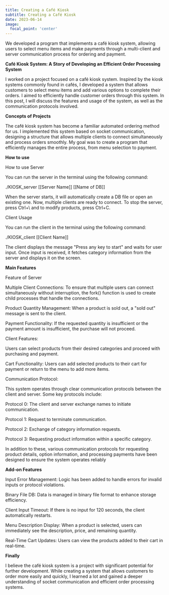 ```yaml
---
title: Creating a Café Kiosk
subtitle: Creating a Café Kiosk
date: 2023-06-14
image:
  focal_point: 'center'
---
```


We developed a program that implements a café kiosk system, allowing users to select menu items and make payments through a multi-client and server communication process for ordering and payment.




<!--more-->

**Café Kiosk System: A Story of Developing an Efficient Order Processing System**



I worked on a project focused on a café kiosk system. Inspired by the kiosk systems commonly found in cafés, I developed a system that allows customers to select menu items and add various options to complete their orders. I aimed to efficiently handle customer orders through this system. In this post, I will discuss the features and usage of the system, as well as the communication protocols involved.



**Concepts of Projects**




The café kiosk system has become a familiar automated ordering method for us. I implemented this system based on socket communication, designing a structure that allows multiple clients to connect simultaneously and process orders smoothly. My goal was to create a program that efficiently manages the entire process, from menu selection to payment.




**How to use**




How to use Server


You can run the server in the terminal using the following command:


./KIOSK_server [[Server Name]] [[Name of DB]]




When the server starts, it will automatically create a DB file or open an existing one. Now, multiple clients are ready to connect. To stop the server, press Ctrl+\ and to modify products, press Ctrl+C.





Client Usage

You can run the client in the terminal using the following command:


./KIOSK_client [[Client Name]]



The client displays the message "Press any key to start" and waits for user input. Once input is received, it fetches category information from the server and displays it on the screen.




**Main Features**




Feature of Server



Multiple Client Connections: To ensure that multiple users can connect simultaneously without interruption, the fork() function is used to create child processes that handle the connections.

Product Quantity Management: When a product is sold out, a "sold out" message is sent to the client.

Payment Functionality: If the requested quantity is insufficient or the payment amount is insufficient, the purchase will not proceed.

Client Features:

Users can select products from their desired categories and proceed with purchasing and payment.

Cart Functionality: Users can add selected products to their cart for payment or return to the menu to add more items.


Communication Protocol:

This system operates through clear communication protocols between the client and server. Some key protocols include:





Protocol 0: The client and server exchange names to initiate communication.

Protocol 1: Request to terminate communication.

Protocol 2: Exchange of category information requests.

Protocol 3: Requesting product information within a specific category.

In addition to these, various communication protocols for requesting product details, option information, and processing payments have been designed to ensure the system operates reliably




**Add-on Features**




Input Error Management: Logic has been added to handle errors for invalid inputs or protocol violations.

Binary File DB: Data is managed in binary file format to enhance storage efficiency.

Client Input Timeout: If there is no input for 120 seconds, the client automatically restarts.

Menu Description Display: When a product is selected, users can immediately see the description, price, and remaining quantity.

Real-Time Cart Updates: Users can view the products added to their cart in real-time.



**Finally**



I believe the café kiosk system is a project with significant potential for further development. While creating a system that allows customers to order more easily and quickly, I learned a lot and gained a deeper understanding of socket communication and efficient order processing systems.